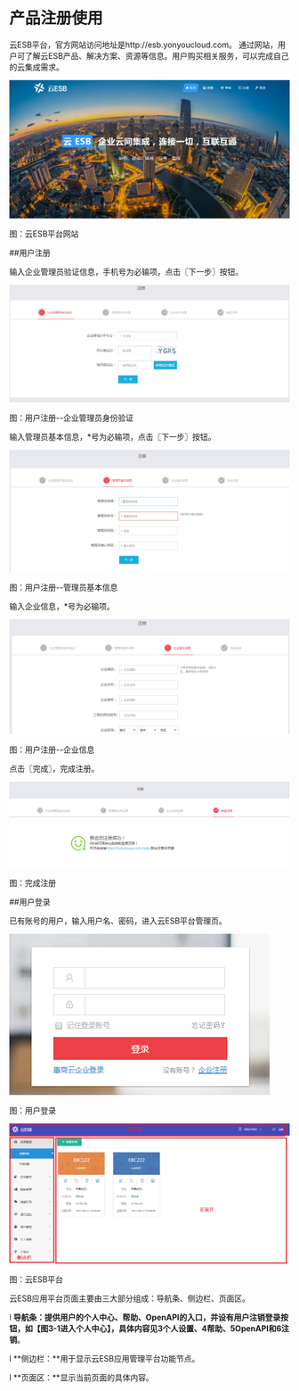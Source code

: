  # 产品注册使用

云ESB平台，官方网站访问地址是http://esb.yonyoucloud.com。
通过网站，用户可了解云ESB产品、解决方案、资源等信息。用户购买相关服务，可以完成自己的云集成需求。

![](/assets/2-/image7.jpg)

图：云ESB平台网站

##用户注册

输入企业管理员验证信息，手机号为必输项，点击〖下一步〗按钮。

![](/assets/2-/image1.png)

图：用户注册--企业管理员身份验证

输入管理员基本信息，*号为必输项，点击〖下一步〗按钮。

![](/assets/2-/image2.png)

图：用户注册--管理员基本信息

输入企业信息，*号为必输项。

![](/assets/2-/image3.png)

图：用户注册--企业信息

点击〖完成〗，完成注册。

![](/assets/2-/image4.png)

图：完成注册

##用户登录

已有账号的用户，输入用户名、密码，进入云ESB平台管理页。

![](/assets/2-/image5.png)

图：用户登录

![](/assets/2-/image6.png)

图：云ESB平台

云ESB应用平台页面主要由三大部分组成：导航条、侧边栏、页面区。

l **导航条：**提供用户的个人中心、帮助、OpenAPI的入口，并设有用户注销登录按钮，如【图3-1进入个人中心】，具体内容见**3个人设置、4帮助、5OpenAPI和6注销**。

l **侧边栏：**用于显示云ESB应用管理平台功能节点。

l **页面区：**显示当前页面的具体内容。

